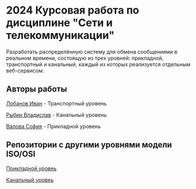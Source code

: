 # 2024 Курсовая работа по дисциплине "Сети и телекоммуникации"
Разработать распределённую систему для обмена сообщениями в реальном времени, состоящую из трех уровней: прикладной, транспортный и канальный, 
каждый из которых реализуется отдельным веб-сервисом.

## Авторы работы

[Лобанов Иван](https://github.com/cantylv) - Транспортный уровень

[Рыбин Владислав](https://github.com/DemiurgeRV) - Канальный уровень

[Валова София](https://github.com/ssofiica) - Прикладной уровень

## Репозитории с другими уровнями модели ISO/OSI

[Прикладной уровеь](https://github.com/DemiurgeRV) 

[Канальный уровеь](https://github.com/DemiurgeRV)
 